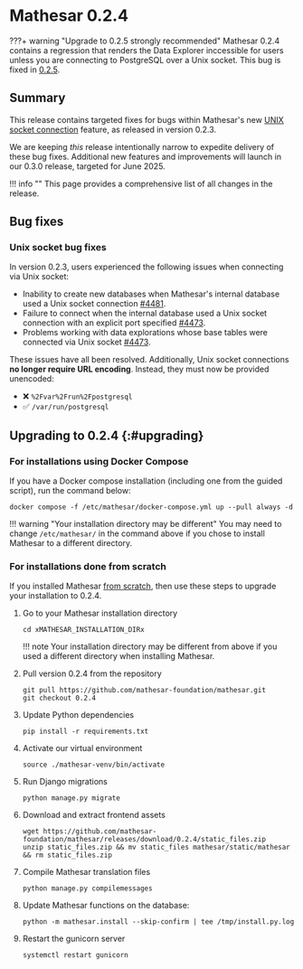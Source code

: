 # Mathesar 0.2.4

???+ warning "Upgrade to 0.2.5 strongly recommended"
    Mathesar 0.2.4 contains a regression that renders the Data Explorer inccessible for users unless you are connecting to PostgreSQL over a Unix socket. This bug is fixed in [0.2.5](./0.2.5.md).

## Summary

This release contains targeted fixes for bugs within Mathesar's new [UNIX socket connection](./0.2.3.md#more-options-for-internal-database-connections) feature, as released in version 0.2.3.

We are keeping _this_ release intentionally narrow to expedite delivery of these bug fixes. Additional new features and improvements will launch in our 0.3.0 release, targeted for June 2025.


!!! info ""
	This page provides a comprehensive list of all changes in the release.

## Bug fixes

### Unix socket bug fixes

In version 0.2.3, users experienced the following issues when connecting via Unix socket:

- Inability to create new databases when Mathesar's internal database used a Unix socket connection [#4481](https://github.com/mathesar-foundation/mathesar/issues/4481 "Hotfix for SQLAlchemy connecting to DBs over UNIX sockets").
- Failure to connect when the internal database used a Unix socket connection with an explicit port specified [#4473](https://github.com/mathesar-foundation/mathesar/issues/4473 "Fix issues related to connections via unix socket").
- Problems working with data explorations whose base tables were connected via Unix socket [#4473](https://github.com/mathesar-foundation/mathesar/issues/4473 "Fix issues related to connections via unix socket").

These issues have all been resolved. Additionally, Unix socket connections **no longer require URL encoding**. Instead, they must now be provided unencoded:

* ❌ `%2Fvar%2Frun%2Fpostgresql`
* ✅ `/var/run/postgresql`


## Upgrading to 0.2.4  {:#upgrading}

### For installations using Docker Compose

If you have a Docker compose installation (including one from the guided script), run the command below:

```
docker compose -f /etc/mathesar/docker-compose.yml up --pull always -d
```

!!! warning "Your installation directory may be different"
    You may need to change `/etc/mathesar/` in the command above if you chose to install Mathesar to a different directory.

### For installations done from scratch

If you installed Mathesar [from scratch](../administration/install-from-scratch.md), then use these steps to upgrade your installation to 0.2.4.

1. Go to your Mathesar installation directory

    ```
    cd xMATHESAR_INSTALLATION_DIRx
    ```

    !!! note
        Your installation directory may be different from above if you used a different directory when installing Mathesar.

1. Pull version 0.2.4 from the repository

    ```
    git pull https://github.com/mathesar-foundation/mathesar.git
    git checkout 0.2.4
    ```

1. Update Python dependencies

    ```
    pip install -r requirements.txt
    ```

1. Activate our virtual environment

    ```
    source ./mathesar-venv/bin/activate
    ```

2. Run Django migrations

    ```
    python manage.py migrate
    ```

3. Download and extract frontend assets

    ```
    wget https://github.com/mathesar-foundation/mathesar/releases/download/0.2.4/static_files.zip
    unzip static_files.zip && mv static_files mathesar/static/mathesar && rm static_files.zip
    ```

4. Compile Mathesar translation files

    ```
    python manage.py compilemessages
    ```

5. Update Mathesar functions on the database:

    ```
    python -m mathesar.install --skip-confirm | tee /tmp/install.py.log
    ```

6. Restart the gunicorn server

    ```
    systemctl restart gunicorn
    ```
